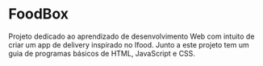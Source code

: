 # FoodBox
Projeto dedicado ao aprendizado de desenvolvimento Web com intuito de criar um app de delivery inspirado no Ifood. Junto a este projeto tem um guia de programas básicos de HTML, JavaScript e CSS.
